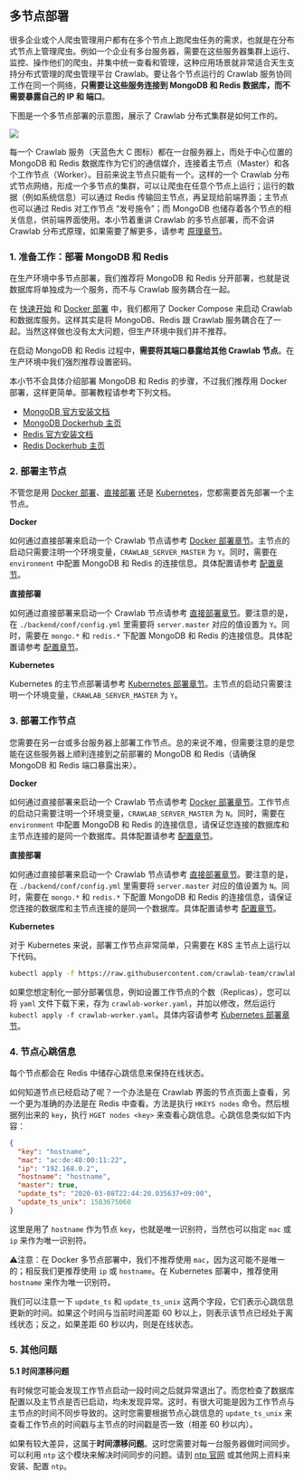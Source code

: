 ## 多节点部署

很多企业或个人爬虫管理用户都有在多个节点上跑爬虫任务的需求，也就是在分布式节点上管理爬虫。例如一个企业有多台服务器，需要在这些服务器集群上运行、监控、操作他们的爬虫，并集中统一查看和管理，这种应用场景就非常适合天生支持分布式管理的爬虫管理平台 Crawlab。要让各个节点运行的 Crawlab 服务协同工作在同一个网络，**只需要让这些服务连接到 MongoDB 和 Redis 数据库，而不需要暴露自己的 IP 和 端口**。

下图是一个多节点部署的示意图，展示了 Crawlab 分布式集群是如何工作的。

![](http://static-docs.crawlab.cn/multi-node-deployment.png)

每一个 Crawlab 服务（天蓝色大 C 图标）都在一台服务器上，而处于中心位置的 MongoDB 和 Redis 数据库作为它们的通信媒介，连接着主节点（Master）和各个工作节点（Worker）。目前来说主节点只能有一个。这样的一个 Crawlab 分布式节点网络，形成一个多节点的集群，可以让爬虫在任意个节点上运行；运行的数据（例如系统信息）可以通过 Redis 传输回主节点，再呈现给前端界面；主节点也可以通过 Redis 对工作节点 “发号施令”；而 MongoDB 也储存着各个节点的相关信息，供前端界面使用。本小节着重讲 Crawlab 的多节点部署，而不会讲 Crawlab 分布式原理，如果需要了解更多，请参考 [原理章节](../Architecture/README.md)。

### 1. 准备工作：部署 MongoDB 和 Redis

在生产环境中多节点部署，我们推荐将 MongoDB 和 Redis 分开部署，也就是说数据库将单独成为一个服务，而不与 Crawlab 服务耦合在一起。

在 [快速开始](../QuickStart/README.md) 和 [Docker 部署](Docker.md) 中，我们都用了 Docker Compose 来启动 Crawlab 和数据库服务。这样其实是将 MongoDB、Redis 跟 Crawlab 服务耦合在了一起。当然这样做也没有太大问题，但生产环境中我们并不推荐。

在启动 MongoDB 和 Redis 过程中，**需要将其端口暴露给其他 Crawlab 节点**。在生产环境中我们强烈推荐设置密码。

本小节不会具体介绍部署 MongoDB 和 Redis 的步骤，不过我们推荐用 Docker 部署，这样更简单。部署教程请参考下列文档。

- [MongoDB 官方安装文档](https://docs.mongodb.com/manual/installation)
- [MongoDB Dockerhub 主页](https://hub.docker.com/_/mongo)
- [Redis 官方安装文档](https://redis.io/download)
- [Redis Dockerhub 主页](https://hub.docker.com/_/redis)

### 2. 部署主节点

不管您是用 [Docker 部署](Docker.md)、[直接部署](Direct.md) 还是 [Kubernetes](Kubernetes.md)，您都需要首先部署一个主节点。

**Docker**

如何通过直接部署来启动一个 Crawlab 节点请参考 [Docker 部署章节](Docker.md)。主节点的启动只需要注明一个环境变量，`CRAWLAB_SERVER_MASTER` 为 `Y`。同时，需要在 `environment` 中配置 MongoDB 和 Redis 的连接信息。具体配置请参考 [配置章节](../Config/README.md)。

**直接部署**

如何通过直接部署来启动一个 Crawlab 节点请参考 [直接部署章节](Direct.md)。要注意的是，在 `./backend/conf/config.yml` 里需要将 `server.master` 对应的值设置为 `Y`。同时，需要在 `mongo.*` 和 `redis.*` 下配置 MongoDB 和 Redis 的连接信息。具体配置请参考 [配置章节](../Config/README.md)。

**Kubernetes**

Kubernetes 的主节点部署请参考 [Kubernetes 部署章节](Kubernetes.md)。主节点的启动只需要注明一个环境变量，`CRAWLAB_SERVER_MASTER` 为 `Y`。

### 3. 部署工作节点

您需要在另一台或多台服务器上部署工作节点。总的来说不难，但需要注意的是您能在这些服务器上顺利连接到之前部署的 MongoDB 和 Redis（请确保 MongoDB 和 Redis 端口暴露出来）。

**Docker**

如何通过直接部署来启动一个 Crawlab 节点请参考 [Docker 部署章节](Docker.md)。工作节点的启动只需要注明一个环境变量，`CRAWLAB_SERVER_MASTER` 为 `N`。同时，需要在 `environment` 中配置 MongoDB 和 Redis 的连接信息，请保证您连接的数据库和主节点连接的是同一个数据库。具体配置请参考 [配置章节](../Config/README.md)。

**直接部署**

如何通过直接部署来启动一个 Crawlab 节点请参考 [直接部署章节](Direct.md)。要注意的是，在 `./backend/conf/config.yml` 里需要将 `server.master` 对应的值设置为 `N`。同时，需要在 `mongo.*` 和 `redis.*` 下配置 MongoDB 和 Redis 的连接信息，请保证您连接的数据库和主节点连接的是同一个数据库。具体配置请参考 [配置章节](../Config/README.md)。

**Kubernetes**

对于 Kubernetes 来说，部署工作节点非常简单，只需要在 K8S 主节点上运行以下代码。

```bash
kubectl apply -f https://raw.githubusercontent.com/crawlab-team/crawlab/master/k8s/crawlab-worker.yaml
```

如果您想定制化一部分部署信息，例如设置工作节点的个数（Replicas），您可以将 `yaml` 文件下载下来，存为 `crawlab-worker.yaml`，并加以修改，然后运行 `kubectl apply -f crawlab-worker.yaml`。具体内容请参考 [Kubernetes 部署章节](Kubernetes.md)。

### 4. 节点心跳信息

每个节点都会在 Redis 中储存心跳信息来保持在线状态。

如何知道节点已经启动了呢？一个办法是在 Crawlab 界面的节点页面上查看，另一个更为准确的办法是在 Redis 中查看。方法是执行 `HKEYS nodes` 命令。然后根据列出来的 `key`，执行 `HGET nodes <key>` 来查看心跳信息。心跳信息类似如下内容：

```json
{
  "key": "hostname",
  "mac": "ac:de:48:00:11:22",
  "ip": "192.168.0.2",
  "hostname": "hostname",
  "master": true,
  "update_ts": "2020-03-08T22:44:20.035637+09:00",
  "update_ts_unix": 1583675060
}
```

这里是用了 `hostname` 作为节点 `key`，也就是唯一识别符，当然也可以指定 `mac` 或 `ip` 来作为唯一识别符。

⚠️注意：在 Docker 多节点部署中，我们不推荐使用 `mac`，因为这可能不是唯一的；相反我们更推荐使用 `ip` 或 `hostname`。在 Kubernetes 部署中，推荐使用 `hostname` 来作为唯一识别符。

我们可以注意一下 `update_ts` 和 `update_ts_unix` 这两个字段，它们表示心跳信息更新的时间。如果这个时间与当前时间差距 60 秒以上，则表示该节点已经处于离线状态；反之，如果差距 60 秒以内，则是在线状态。

### 5. 其他问题

**5.1 时间漂移问题**

有时候您可能会发现工作节点启动一段时间之后就异常退出了。而您检查了数据库配置以及主节点是否已启动，均未发现异常。这时，有很大可能是因为工作节点与主节点的时间不同步导致的。这时您需要根据节点心跳信息的 `update_ts_unix` 来查看工作节点的时间戳与主节点的时间戳是否一致（相差 60 秒以内）。

如果有较大差异，这属于**时间漂移问题**。这时您需要对每一台服务器做时间同步。可以利用 `ntp` 这个模块来解决时间同步的问题。请到 [ntp 官网](http://www.ntp.org.cn/) 或其他网上资料来安装、配置 `ntp`。

